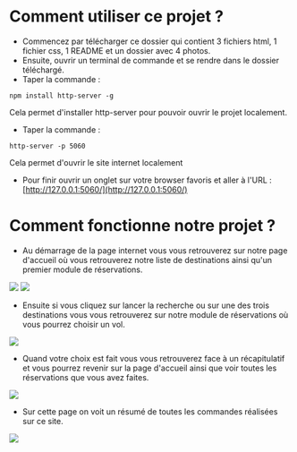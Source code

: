 # Comment utiliser ce projet ?

- Commencez par télécharger ce dossier qui contient 3 fichiers html, 1 fichier css, 1 README et un dossier avec 4 photos.
- Ensuite, ouvrir un terminal de commande et se rendre dans le dossier téléchargé.
- Taper la commande :
```
npm install http-server -g
```
Cela permet d'installer http-server pour pouvoir ouvrir le projet localement.

- Taper la commande :
```
http-server -p 5060
```
Cela permet d'ouvrir le site internet localement

- Pour finir ouvrir un onglet sur votre browser favoris et aller à l'URL : [http://127.0.0.1:5060/](http://127.0.0.1:5060/)


# Comment fonctionne notre projet ?

- Au démarrage de la page internet vous vous retrouverez sur notre page d'accueil où vous retrouverez notre liste de destinations ainsi qu'un premier module de réservations.

![](https://github.com/PierricL/tp-architecture/blob/si1-Softoucanandco/si1-Softoucanandco/projet/code/images/Capture.JPG)
![](https://github.com/PierricL/tp-architecture/blob/si1-Softoucanandco/si1-Softoucanandco/projet/code/images/Capture2.JPG)

- Ensuite si vous cliquez sur lancer la recherche ou sur une des trois destinations vous vous retrouverez sur notre module de réservations où vous pourrez choisir un vol.

![](https://github.com/PierricL/tp-architecture/blob/si1-Softoucanandco/si1-Softoucanandco/projet/code/images/Capture3.JPG)

- Quand votre choix est fait vous vous retrouverez face à un récapitulatif et vous pourrez revenir sur la page d'accueil ainsi que voir toutes les réservations que vous avez faites.

![](https://github.com/PierricL/tp-architecture/blob/si1-Softoucanandco/si1-Softoucanandco/projet/code/images/Capture4.JPG)

- Sur cette page on voit un résumé de toutes les commandes réalisées sur ce site.

![](https://github.com/PierricL/tp-architecture/blob/si1-Softoucanandco/si1-Softoucanandco/projet/code/images/Capture5.JPG)
